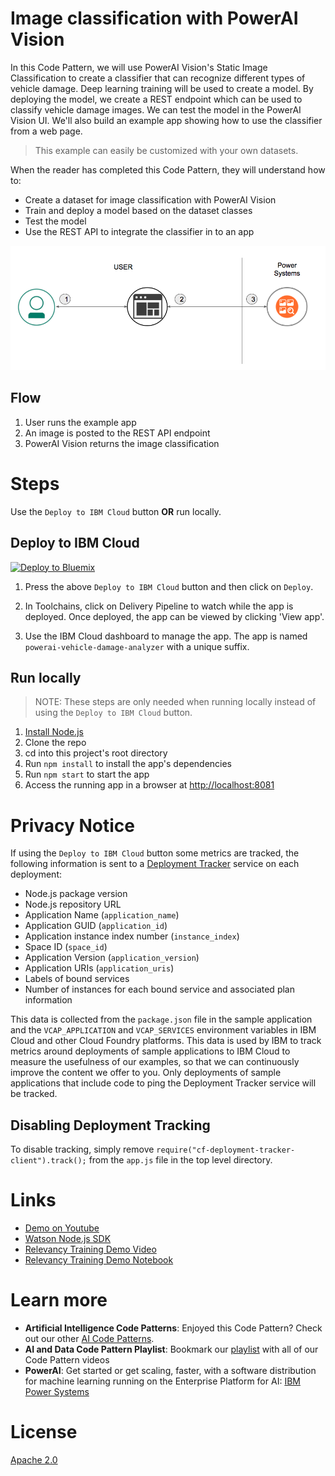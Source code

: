 # Image classification with PowerAI Vision

In this Code Pattern, we will use PowerAI Vision's Static Image Classification to create
a classifier that can recognize different types of vehicle damage.
Deep learning training will be used to create a model.
By deploying the model, we create a REST endpoint which can be used to
classify vehicle damage images.
We can test the model in the PowerAI Vision UI.
We'll also build an example app showing how to use the classifier from a web page.

> This example can easily be customized with your own datasets.

When the reader has completed this Code Pattern, they will understand how to:

* Create a dataset for image classification with PowerAI Vision
* Train and deploy a model based on the dataset classes
* Test the model
* Use the REST API to integrate the classifier in to an app

<!--Remember to dump an image in this path-->
![](doc/source/images/architecture.png)


## Flow
<!--Add new flow steps based on the architecture diagram-->
1. User runs the example app
2. An image is posted to the REST API endpoint
3. PowerAI Vision returns the image classification

<!-- TODO:
## Included components
* [Component](link): description
* [Component](link): description

## Featured technologies
* [Technology](link): description
* [Technology](link): description
-->

<!--Update this section when the video is created-->
<!-- TODO:
# Watch the Video
[![](http://img.youtube.com/vi/Jxi7U7VOMYg/0.jpg)](https://www.youtube.com/watch?v=Jxi7U7VOMYg)
-->

# Steps
Use the ``Deploy to IBM Cloud`` button **OR** run locally.

## Deploy to IBM Cloud
<!-- TODO: Update the repo and tracking id
[![Deploy to IBM Cloud](https://metrics-tracker.mybluemix.net/stats/527357940ca5e1027fbf945add3b15c4/button.svg)](https://bluemix.net/deploy?repository=https://github.com/IBM/watson-banking-chatbot.git)
-->
[![Deploy to Bluemix](https://bluemix.net/deploy/button.png)](https://bluemix.net/deploy?repository=https://github.com/IBM/powerai-vehicle-damage-analyzer)


1. Press the above ``Deploy to IBM Cloud`` button and then click on ``Deploy``.

2. In Toolchains, click on Delivery Pipeline to watch while the app is deployed. Once deployed, the app can be viewed by clicking 'View app'.

3. Use the IBM Cloud dashboard to manage the app. The app is named `powerai-vehicle-damage-analyzer` with a unique suffix.

## Run locally
> NOTE: These steps are only needed when running locally instead of using the ``Deploy to IBM Cloud`` button.

<!-- TODO: expand each step -->

1. [Install Node.js](https://nodejs.org/en/download/)
1. Clone the repo
1. cd into this project's root directory
1.  Run `npm install` to install the app's dependencies 
1. Run `npm start` to start the app
1. Access the running app in a browser at <http://localhost:8081>
<!-- TODO: show how the app works -->

# Privacy Notice
If using the `Deploy to IBM Cloud` button some metrics are tracked, the following
information is sent to a [Deployment Tracker](https://github.com/IBM/cf-deployment-tracker-service) service
on each deployment:

* Node.js package version
* Node.js repository URL
* Application Name (`application_name`)
* Application GUID (`application_id`)
* Application instance index number (`instance_index`)
* Space ID (`space_id`)
* Application Version (`application_version`)
* Application URIs (`application_uris`)
* Labels of bound services
* Number of instances for each bound service and associated plan information

This data is collected from the `package.json` file in the sample application and the `VCAP_APPLICATION` and `VCAP_SERVICES` environment variables in IBM Cloud and other Cloud Foundry platforms. This data is used by IBM to track metrics around deployments of sample applications to IBM Cloud to measure the usefulness of our examples, so that we can continuously improve the content we offer to you. Only deployments of sample applications that include code to ping the Deployment Tracker service will be tracked.

## Disabling Deployment Tracking
To disable tracking, simply remove ``require("cf-deployment-tracker-client").track();`` from the ``app.js`` file in the top level directory.

# Links
* [Demo on Youtube](https://www.youtube.com/watch?v=Jxi7U7VOMYg)
* [Watson Node.js SDK](https://github.com/watson-developer-cloud/node-sdk)
* [Relevancy Training Demo Video](https://www.youtube.com/watch?v=8BiuQKPQZJk)
* [Relevancy Training Demo Notebook](https://github.com/akmnua/relevancy_passage_bww)

# Learn more
* **Artificial Intelligence Code Patterns**: Enjoyed this Code Pattern? Check out our other [AI Code Patterns](https://developer.ibm.com/code/technologies/artificial-intelligence/).
* **AI and Data Code Pattern Playlist**: Bookmark our [playlist](https://www.youtube.com/playlist?list=PLzUbsvIyrNfknNewObx5N7uGZ5FKH0Fde) with all of our Code Pattern videos
* **PowerAI**: Get started or get scaling, faster, with a software distribution for machine learning running on the Enterprise Platform for AI: [IBM Power Systems](https://www.ibm.com/ms-en/marketplace/deep-learning-platform)

# License
[Apache 2.0](LICENSE)
